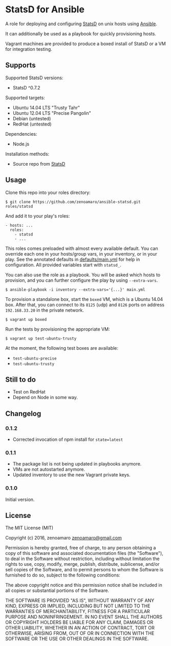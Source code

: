 StatsD for Ansible
======================
A role for deploying and configuring [StatsD](http://statsd.com) on unix hosts using [Ansible](http://www.ansibleworks.com).

It can additionally be used as a playbook for quickly provisioning hosts.

Vagrant machines are provided to produce a boxed install of StatsD or a VM for integration testing.


Supports
--------
Supported StatsD versions:
- StatsD ^0.7.2

Supported targets:
- Ubuntu 14.04 LTS "Trusty Tahr"
- Ubuntu 12.04 LTS "Precise Pangolin"
- Debian (untested)
- RedHat (untested)

Dependencies:
- Node.js

Installation methods:
- Source repo from [StatsD](https://github.com/etsy/statsd/)


Usage
-----
Clone this repo into your roles directory:

    $ git clone https://github.com/zenoamaro/ansible-statsd.git roles/statsd

And add it to your play's roles:

    - hosts: ...
      roles:
        - statsd
        - ...

This roles comes preloaded with almost every available default. You can override each one in your hosts/group vars, in your inventory, or in your play. See the annotated defaults in [defaults/main.yml](defaults/main.yml) for help in configuration. All provided variables start with `statsd_`.

You can also use the role as a playbook. You will be asked which hosts to provision, and you can further configure the play by using `--extra-vars`.

    $ ansible-playbook -i inventory --extra-vars='{...}' main.yml

To provision a standalone box, start the `boxed` VM, which is a Ubuntu 14.04 box. After that, you can connect to its `8125` (udp) and `8126` ports on address `192.168.33.20` in the private network.

    $ vagrant up boxed

Run the tests by provisioning the appropriate VM:

    $ vagrant up test-ubuntu-trusty

At the moment, the following test boxes are available:

- `test-ubuntu-precise`
- `test-ubuntu-trusty`


Still to do
-----------
- Test on RedHat
- Depend on Node in some way.


Changelog
---------
### 0.1.2
- Corrected invocation of npm install for `state=latest`

### 0.1.1
- The package list is not being updated in playbooks anymore.
- VMs are not autostarted anymore.
- Updated inventory to use the new Vagrant private keys.

### 0.1.0
Initial version.


License
-------
The MIT License (MIT)

Copyright (c) 2016, zenoamaro <zenoamaro@gmail.com>

Permission is hereby granted, free of charge, to any person obtaining a copy
of this software and associated documentation files (the "Software"), to deal
in the Software without restriction, including without limitation the rights
to use, copy, modify, merge, publish, distribute, sublicense, and/or sell
copies of the Software, and to permit persons to whom the Software is
furnished to do so, subject to the following conditions:

The above copyright notice and this permission notice shall be included in
all copies or substantial portions of the Software.

THE SOFTWARE IS PROVIDED "AS IS", WITHOUT WARRANTY OF ANY KIND, EXPRESS OR
IMPLIED, INCLUDING BUT NOT LIMITED TO THE WARRANTIES OF MERCHANTABILITY,
FITNESS FOR A PARTICULAR PURPOSE AND NONINFRINGEMENT. IN NO EVENT SHALL THE
AUTHORS OR COPYRIGHT HOLDERS BE LIABLE FOR ANY CLAIM, DAMAGES OR OTHER
LIABILITY, WHETHER IN AN ACTION OF CONTRACT, TORT OR OTHERWISE, ARISING FROM,
OUT OF OR IN CONNECTION WITH THE SOFTWARE OR THE USE OR OTHER DEALINGS IN
THE SOFTWARE.
